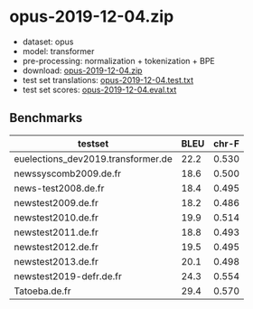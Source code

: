 # opus-2019-12-04.zip

* dataset: opus
* model: transformer
* pre-processing: normalization + tokenization + BPE
* download: [opus-2019-12-04.zip](https://object.pouta.csc.fi/OPUS-MT-models/de+af+fy+nl-fr/opus-2019-12-04.zip)
* test set translations: [opus-2019-12-04.test.txt](https://object.pouta.csc.fi/OPUS-MT-models/de+af+fy+nl-fr/opus-2019-12-04.test.txt)
* test set scores: [opus-2019-12-04.eval.txt](https://object.pouta.csc.fi/OPUS-MT-models/de+af+fy+nl-fr/opus-2019-12-04.eval.txt)

## Benchmarks

| testset               | BLEU  | chr-F |
|-----------------------|-------|-------|
| euelections_dev2019.transformer.de 	| 22.2 	| 0.530 |
| newssyscomb2009.de.fr 	| 18.6 	| 0.500 |
| news-test2008.de.fr 	| 18.4 	| 0.495 |
| newstest2009.de.fr 	| 18.2 	| 0.486 |
| newstest2010.de.fr 	| 19.9 	| 0.514 |
| newstest2011.de.fr 	| 18.8 	| 0.493 |
| newstest2012.de.fr 	| 19.5 	| 0.495 |
| newstest2013.de.fr 	| 20.1 	| 0.498 |
| newstest2019-defr.de.fr 	| 24.3 	| 0.554 |
| Tatoeba.de.fr 	| 29.4 	| 0.570 |

